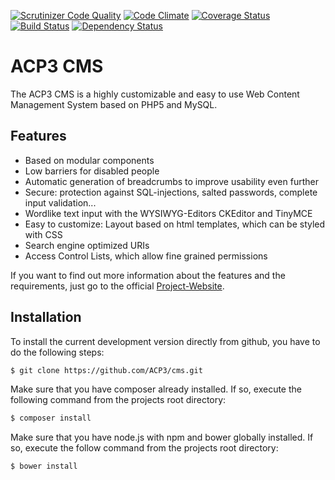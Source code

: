 [![Scrutinizer Code Quality](https://scrutinizer-ci.com/g/ACP3/cms/badges/quality-score.png?b=develop)](https://scrutinizer-ci.com/g/ACP3/cms/?branch=develop)
[![Code Climate](https://codeclimate.com/github/ACP3/cms/badges/gpa.svg)](https://codeclimate.com/github/ACP3/cms)
[![Coverage Status](https://coveralls.io/repos/github/ACP3/cms/badge.svg?branch=develop)](https://coveralls.io/github/ACP3/cms?branch=develop)
[![Build Status](https://travis-ci.org/ACP3/cms.svg)](https://travis-ci.org/ACP3/cms)
[![Dependency Status](https://www.versioneye.com/user/projects/55ca41bedfed0a001f000026/badge.svg?style=flat)](https://www.versioneye.com/user/projects/55ca41bedfed0a001f000026)

# ACP3 CMS
The ACP3 CMS is a highly customizable and easy to use Web Content Management System based on PHP5 and MySQL. 

## Features

* Based on modular components
* Low barriers for disabled people
* Automatic generation of breadcrumbs to improve usability even further
* Secure: protection against SQL-injections, salted passwords, complete input validation...
* Wordlike text input with the WYSIWYG-Editors CKEditor and TinyMCE
* Easy to customize: Layout based on html templates, which can be styled with CSS
* Search engine optimized URIs
* Access Control Lists, which allow fine grained permissions 

If you want to find out more information about the features and the requirements, just go to the official [Project-Website](http://www.acp3-cms.net).

## Installation

To install the current development version directly from github, you have to do the following steps:

```sh
$ git clone https://github.com/ACP3/cms.git
```

Make sure that you have composer already installed. If so, execute the following command from the projects root directory:
```sh
$ composer install
```

Make sure that you have node.js with npm and bower globally installed. If so, execute the follow command from the projects root directory:
```sh
$ bower install
```
